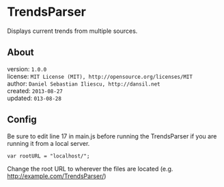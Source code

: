 TrendsParser
============

Displays current trends from multiple sources.

About
------------------

version: `1.0.0`  
license: `MIT License (MIT), http://opensource.org/licenses/MIT`  
author: `Daniel Sebastian Iliescu, http://dansil.net`  
created: `2013-08-27`  
updated: `013-08-28`

Config
------

Be sure to edit line 17 in main.js before running the TrendsParser if you are running it from a local server.

    var rootURL = "localhost/";

Change the root URL to wherever the files are located (e.g. http://example.com/TrendsParser/)
